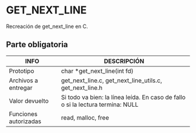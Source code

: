 # GET_NEXT_LINE
Recreación de get_next_line en C.
## Parte obligatoria
|INFO|DESCRIPCIÓN|
|----|-----------|
|Prototipo|char *get_next_line(int fd)|
|Archivos a entregar|get_next_line.c, get_next_line_utils.c, get_next_line.h|
|Valor devuelto|Si todo va bien: la línea leída. En caso de fallo o si la lectura termina: NULL|
|Funciones autorizadas|read, malloc, free|